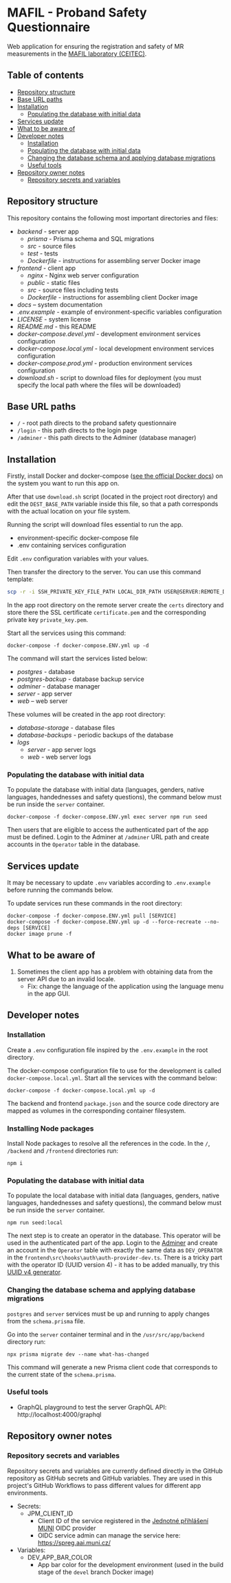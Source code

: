 # MAFIL - Proband Safety Questionnaire
Web application for ensuring the registration and safety of MR measurements in the [MAFIL laboratory (CEITEC)](https://mafil.ceitec.cz/en/).

## Table of contents
- [Repository structure](#repository-structure)
- [Base URL paths](#base-url-paths)
- [Installation](#installation)
  - [Populating the database with initial data](#populating-the-database-with-initial-data)
- [Services update](#services-update)
- [What to be aware of](#what-to-be-aware-of)
- [Developer notes](#developer-notes)
  - [Installation](#installation-1)
  - [Populating the database with initial data](#populating-the-database-with-initial-data-1)
  - [Changing the database schema and applying database migrations](#changing-the-database-schema-and-applying-database-migrations)
  - [Useful tools](#useful-tools)
- [Repository owner notes](#repository-owner-notes)
  - [Repository secrets and variables](#repository-secrets-and-variables)

## Repository structure
This repository contains the following most important directories and files:
- *backend* - server app
  - *prisma* - Prisma schema and SQL migrations
  - *src* - source files
  - *test* - tests
  - *Dockerfile* - instructions for assembling server Docker image
- *frontend* - client app
  - *nginx* - Nginx web server configuration
  - *public* - static files
  - *src* - source files including tests
  - *Dockerfile* - instructions for assembling client Docker image
- *docs* – system documentation
- *.env.example* - example of environment-specific variables configuration
- *LICENSE* - system license
- *README.md* - this README
- *docker-compose.devel.yml* - development environment services configuration
- *docker-compose.local.yml* - local development environment services configuration
- *docker-compose.prod.yml* - production environment services configuration
- *download.sh* - script to download files for deployment (you must specify the local path where the files will be downloaded)

## Base URL paths
- `/` - root path directs to the proband safety questionnaire
- `/login` - this path directs to the login page
- `/adminer` - this path directs to the Adminer (database manager)

## Installation
Firstly, install Docker and docker-compose ([see the official Docker docs](https://docs.docker.com/engine/install/)) on the system you want to run this app on.

After that use `download.sh` script (located in the project root directory) and edit the `DEST_BASE_PATH` variable inside this file, so that a path corresponds with the actual location on your file system.

Running the script will download files essential to run the app.
- environment-specific docker-compose file
- .env containing services configuration

Edit `.env` configuration variables with your values.

Then transfer the directory to the server. You can use this command template:
```sh
scp -r -i SSH_PRIVATE_KEY_FILE_PATH LOCAL_DIR_PATH USER@SERVER:REMOTE_DIR_PATH
```

In the app root directory on the remote server create the `certs` directory and store there the SSL certificate `certificate.pem` and the corresponding private key `private_key.pem`.

Start all the services using this command:
```
docker-compose -f docker-compose.ENV.yml up -d
```

The command will start the services listed below:
- *postgres* - database
- *postgres-backup* - database backup service
- *adminer* - database manager
- *server* - app server
- *web* – web server

These volumes will be created in the app root directory:
- *database-storage* - database files
- *database-backups* - periodic backups of the database
- *logs*
  - *server* - app server logs
  - *web* - web server logs

### Populating the database with initial data
To populate the database with initial data (languages, genders, native languages, handednesses and safety questions), the command below must be run inside the `server` container.
```
docker-compose -f docker-compose.ENV.yml exec server npm run seed
```

Then users that are eligible to access the authenticated part of the app must be defined. Login to the Adminer at `/adminer` URL path and create accounts in the `Operator` table in the database.

## Services update
It may be necessary to update `.env` variables according to `.env.example` before running the commands below.

To update services run these commands in the root directory:
```
docker-compose -f docker-compose.ENV.yml pull [SERVICE]
docker-compose -f docker-compose.ENV.yml up -d --force-recreate --no-deps [SERVICE]
docker image prune -f
```

## What to be aware of
1. Sometimes the client app has a problem with obtaining data from the server API due to an invalid locale.
   * Fix: change the language of the application using the language menu in the app GUI.

## Developer notes
### Installation
Create a `.env` configuration file inspired by the `.env.example` in the root directory.

The docker-compose configuration file to use for the development is called `docker-compose.local.yml`.
Start all the services with the command below:
```
docker-compose -f docker-compose.local.yml up -d
```

The backend and frontend `package.json` and the source code directory are mapped as volumes in the corresponding container filesystem.

### Installing Node packages
Install Node packages to resolve all the references in the code. In the `/`, `/backend` and `/frontend` directories run:
```
npm i
```

### Populating the database with initial data
To populate the local database with initial data (languages, genders, native languages, handednesses and safety questions), the command below must be run inside the `server` container.
```
npm run seed:local
```

The next step is to create an operator in the database. This operator will be used in the authenticated part of the app. Login to the [Adminer](http://localhost:8080/) and create an account in the `Operator` table with exactly the same data as `DEV_OPERATOR` in the `frontend\src\hooks\auth\auth-provider-dev.ts`. There is a tricky part with the operator ID (UUID version 4) - it has to be added manually, try this [UUID v4 generator](https://www.uuidgenerator.net/version4).

### Changing the database schema and applying database migrations
`postgres` and `server` services must be up and running to apply changes from the `schema.prisma` file.

Go into the `server` container terminal and in the `/usr/src/app/backend` directory run:
```
npx prisma migrate dev --name what-has-changed
```

This command will generate a new Prisma client code that corresponds to the current state of the `schema.prisma`.

### Useful tools
* GraphQL playground to test the server GraphQL API: http://localhost:4000/graphql

## Repository owner notes
### Repository secrets and variables
Repository secrets and variables are currently defined directly in the GitHub repository as GitHub secrets and GitHub variables. They are used in this project's GitHub Workflows to pass different values for different app environments.
  * Secrets:
    * JPM_CLIENT_ID
      * Client ID of the service registered in the [Jednotné přihlášení MUNI](https://it.muni.cz/sluzby/jednotne-prihlaseni-na-muni) OIDC provider
      * OIDC service admin can manage the service here: https://spreg.aai.muni.cz/
  * Variables:
    * DEV_APP_BAR_COLOR
      * App bar color for the development environment (used in the build stage of the `devel` branch Docker image)

